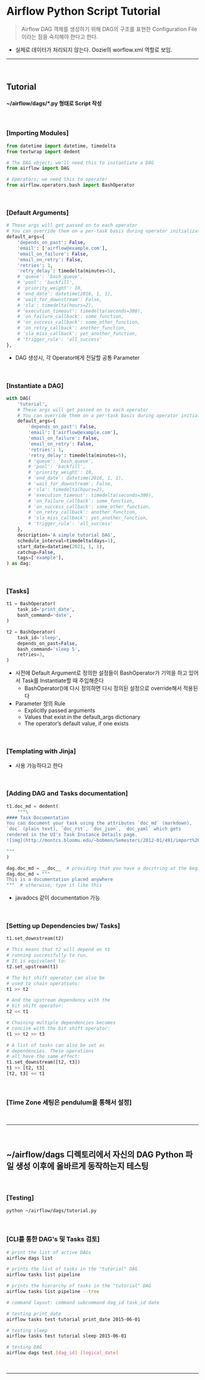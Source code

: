 # Airflow Python Script Tutorial
> Airflow DAG 객체를 생성하기 위해 DAG의 구조를 표현한 Configuration File이라는 점을 숙지해야 한다고 한다. 
* 실제로 데이터가 처리되지 않는다. Oozie의 worflow.xml 역할로 보임.

<hr>
<br>

## Tutorial
#### ~/airflow/dags/*.py 형태로 Script 작성

<br>

### [Importing Modules]
```python
from datetime import datetime, timedelta
from textwrap import dedent

# The DAG object; we'll need this to instantiate a DAG
from airflow import DAG

# Operators; we need this to operate!
from airflow.operators.bash import BashOperator
```

<br>

### [Default Arguments]
```python
# These args will get passed on to each operator
# You can override them on a per-task basis during operator initialization
default_args={
    'depends_on_past': False,
    'email': ['airflow@example.com'],
    'email_on_failure': False,
    'email_on_retry': False,
    'retries': 1,
    'retry_delay': timedelta(minutes=5),
    # 'queue': 'bash_queue',
    # 'pool': 'backfill',
    # 'priority_weight': 10,
    # 'end_date': datetime(2016, 1, 1),
    # 'wait_for_downstream': False,
    # 'sla': timedelta(hours=2),
    # 'execution_timeout': timedelta(seconds=300),
    # 'on_failure_callback': some_function,
    # 'on_success_callback': some_other_function,
    # 'on_retry_callback': another_function,
    # 'sla_miss_callback': yet_another_function,
    # 'trigger_rule': 'all_success'
},
```
* DAG 생성시, 각 Operator에게 전달할 공통 Parameter

<br>

### [Instantiate a DAG]
```python
with DAG(
    'tutorial',
    # These args will get passed on to each operator
    # You can override them on a per-task basis during operator initialization
    default_args={
        'depends_on_past': False,
        'email': ['airflow@example.com'],
        'email_on_failure': False,
        'email_on_retry': False,
        'retries': 1,
        'retry_delay': timedelta(minutes=5),
        # 'queue': 'bash_queue',
        # 'pool': 'backfill',
        # 'priority_weight': 10,
        # 'end_date': datetime(2016, 1, 1),
        # 'wait_for_downstream': False,
        # 'sla': timedelta(hours=2),
        # 'execution_timeout': timedelta(seconds=300),
        # 'on_failure_callback': some_function,
        # 'on_success_callback': some_other_function,
        # 'on_retry_callback': another_function,
        # 'sla_miss_callback': yet_another_function,
        # 'trigger_rule': 'all_success'
    },
    description='A simple tutorial DAG',
    schedule_interval=timedelta(days=1),
    start_date=datetime(2021, 1, 1),
    catchup=False,
    tags=['example'],
) as dag:
```

<br>

### [Tasks]
```python
t1 = BashOperator(
    task_id='print_date',
    bash_command='date',
)

t2 = BashOperator(
    task_id='sleep',
    depends_on_past=False,
    bash_command='sleep 5',
    retries=3,
)
```
* 사전에 Default Argument로 정의한 설정들이 BashOperator가 기억을 하고 있어서 Task를 Instantiate할 때 주입해준다
  * BashOperator()에 다시 정의하면 다시 정의된 설정으로 override해서 적용된다
* Parameter 정의 Rule
  * Explicitly passed arguments
  * Values that exist in the default_args dictionary
  * The operator’s default value, if one exists

<br>

### [Templating with Jinja]
* 사용 가능하다고 한다

<br>

### [Adding DAG and Tasks documentation]
```python
t1.doc_md = dedent(
    """\
#### Task Documentation
You can document your task using the attributes `doc_md` (markdown),
`doc` (plain text), `doc_rst`, `doc_json`, `doc_yaml` which gets
rendered in the UI's Task Instance Details page.
![img](http://montcs.bloomu.edu/~bobmon/Semesters/2012-01/491/import%20soul.png)

"""
)

dag.doc_md = __doc__  # providing that you have a docstring at the beginning of the DAG
dag.doc_md = """
This is a documentation placed anywhere
"""  # otherwise, type it like this
```
* javadocs 같이 documentation 가능

<br>

### [Setting up Dependencies bw/ Tasks]
```python
t1.set_downstream(t2)

# This means that t2 will depend on t1
# running successfully to run.
# It is equivalent to:
t2.set_upstream(t1)

# The bit shift operator can also be
# used to chain operations:
t1 >> t2

# And the upstream dependency with the
# bit shift operator:
t2 << t1

# Chaining multiple dependencies becomes
# concise with the bit shift operator:
t1 >> t2 >> t3

# A list of tasks can also be set as
# dependencies. These operations
# all have the same effect:
t1.set_downstream([t2, t3])
t1 >> [t2, t3]
[t2, t3] << t1
```

<br>

### [Time Zone 세팅은 pendulum을 통해서 설정]

<br>
<hr>
<br>

## ~/airflow/dags 디렉토리에서 자신의 DAG Python 파일 생성 이후에 올바르게 동작하는지 테스팅
#### 

<br>

### [Testing]
```bash
python ~/airflow/dags/tutorial.py
```

<br>

### [CLI를 통한 DAG's 및 Tasks 검토]
```bash
# print the list of active DAGs
airflow dags list

# prints the list of tasks in the "tutorial" DAG
airflow tasks list pipeline

# prints the hierarchy of tasks in the "tutorial" DAG
airflow tasks list pipeline --tree

# command layout: command subcommand dag_id task_id date

# testing print_date
airflow tasks test tutorial print_date 2015-06-01

# testing sleep
airflow tasks test tutorial sleep 2015-06-01

# testing DAG
airflow dags test [dag_id] [logical_date]
```

<br>
<hr>
<br>
